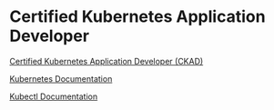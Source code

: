 # Certified Kubernetes Application Developer

[Certified Kubernetes Application Developer (CKAD)](https://learn.acloud.guru/course/certified-kubernetes-application-developer/dashboard)

[Kubernetes Documentation](https://kubernetes.io/docs/home/)

[Kubectl Documentation](https://kubernetes.io/docs/reference/generated/kubectl/kubectl-commands#-strong-getting-started-strong-)
